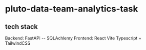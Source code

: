 # pluto-data-team-analytics-task

## tech stack

Backend: FastAPI -- SQLAchlemy
Frontend: React Vite Typescript + TailwindCSS
